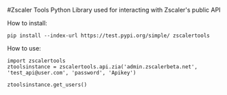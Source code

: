 #Zscaler Tools
Python Library used for interacting with Zscaler's public API

How to install:
```
pip install --index-url https://test.pypi.org/simple/ zscalertools
```

How to use:
```
import zscalertools
ztoolsinstance = zscalertools.api.zia('admin.zscalerbeta.net', 'test_api@user.com', 'password', 'Apikey')

ztoolsinstance.get_users()
```
